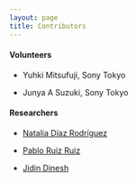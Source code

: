 ```yaml
---
layout: page
title: Contributors
---
```


#### Volunteers
* Yuhki Mitsufuji, Sony Tokyo

* Junya A Suzuki, Sony Tokyo

#### Researchers                                                                           
* [Natalia Díaz Rodríguez](https://nataliadiaz.github.io)                             

* [Pablo Ruiz Ruiz](https://www.linkedin.com/in/pabloruizruiz/)                       

* [Jidin Dinesh](http://jidindinesh.github.io)


